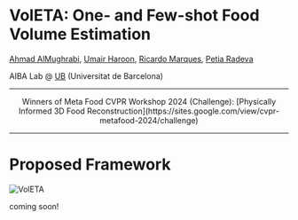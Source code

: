 # VolETA: One- and Few-shot Food Volume Estimation 

[Ahmad AlMughrabi](https://www.linkedin.com/in/amughrabi/), [Umair Haroon](https://www.linkedin.com/in/umair-haroon-8729611ab), [Ricardo Marques](https://www.linkedin.com/in/ricardo-marques-a3128847/), [Petia Radeva](https://www.linkedin.com/in/petia-radeva-71651334/)

AIBA Lab @ [UB](https://web.ub.edu/web/ub/) (Universitat de Barcelona)

-----

<center> Winners of Meta Food CVPR Workshop 2024 (Challenge): [Physically Informed 3D Food Reconstruction](https://sites.google.com/view/cvpr-metafood-2024/challenge) </center>

-----

# Proposed Framework

![VolETA](https://github.com/umairharon/VolETA-MetaFood/assets/88880739/36a646eb-d2eb-4c2d-8995-47b223b61c49)


coming soon!
